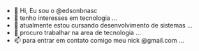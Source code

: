 - 👋 Hi, Eu sou o @edsonbnasc
- 👀 tenho interesses em tecnologia ...
- 🌱 atualmente estou cursando desenvolvimento de sistemas  ...
- 💞️ procuro trabalhar na area de tecnologia ...
- 📫 para entrar em contato comigo meu nick @gmail.com ...

<!---
edsonbnasc/edsonbnasc is a ✨ special ✨ repository because its `README.md` (this file) appears on your GitHub profile.
You can click the Preview link to take a look at your changes.
--->
